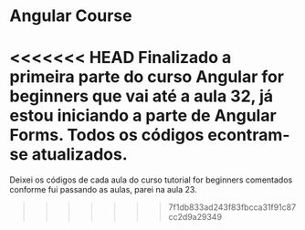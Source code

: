 # Angular Course

<<<<<<< HEAD
Finalizado a primeira parte do curso Angular for beginners que vai até a aula 32, já estou iniciando a parte de Angular Forms.
Todos os códigos econtram-se atualizados.
=======
Deixei os códigos de cada aula do curso tutorial for beginners comentados conforme fui passando as aulas, parei na aula 23.
>>>>>>> 7f1db833ad243f83fbcca31f91c87cc2d9a29349
